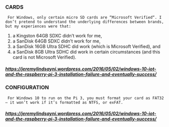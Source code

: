 ### CARDS
``` For Windows, only certain micro SD cards are “Microsoft Verified“. I don’t pretend to understand the underlying differences between brands, but my experiences were that:```

1. a Kingston 64GB SDXC didn’t work for me,
1. a SanDisk 64GB SDXC didn’t work for me,
1. a SanDisk 16GB Ultra SDHC did work (which is Microsoft Verified), and
1. a SanDisk 8GB Ultra SDHC did work in certain circumstances (and this card is not Microsoft Verified).
##### https://jeremylindsayni.wordpress.com/2016/05/02/windows-10-iot-and-the-raspberry-pi-3-installation-failure-and-eventually-success/

### CONFIGURATION

``` For Windows 10 to run on the Pi 3, you must format your card as FAT32 – it won’t work if it’s formatted as NTFS, or exFAT.```

##### https://jeremylindsayni.wordpress.com/2016/05/02/windows-10-iot-and-the-raspberry-pi-3-installation-failure-and-eventually-success/
